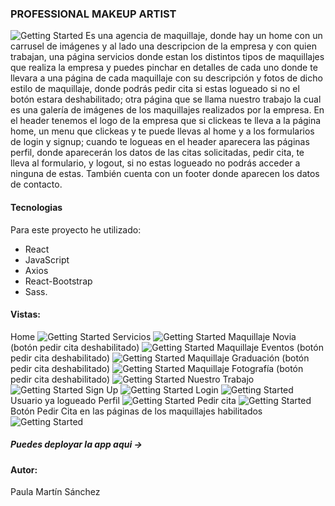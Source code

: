 ### PROFESSIONAL MAKEUP ARTIST
![Getting Started](./images/logo.jpg)
Es una agencia de maquillaje, donde hay un home con un carrusel de imágenes y al lado una descripcion de la empresa y con quien trabajan, una página servicios donde estan los distintos tipos de maquillajes que realiza la empresa y puedes pinchar en detalles de cada uno donde te llevara a una página de cada maquillaje con su descripción y fotos de dicho estilo de maquillaje, donde podrás pedir cita si estas logueado si no el botón estara deshabilitado; otra página que se llama nuestro trabajo la cual es una galería de imágenes de los maquillajes realizados por la empresa.
En el header tenemos el logo de la empresa que si clickeas te lleva a la página home, un menu que clickeas y te puede llevas al home y a los formularios de login y signup; cuando te logueas en el header aparecera las páginas perfil, donde aparecerán los datos de las citas solicitadas, pedir cita, te lleva al formulario, y logout, si no estas logueado no podrás acceder a ninguna de estas.
También cuenta con un footer donde aparecen los datos de contacto.
#### Tecnologias
Para este proyecto he utilizado:
- React 
- JavaScript
- Axios
- React-Bootstrap
- Sass.
#### Vistas:
Home
![Getting Started](./images/home.png)
Servicios
![Getting Started](./images/services.png)
Maquillaje Novia (botón pedir cita deshabilitado)
![Getting Started](./images/novia.png)
Maquillaje Eventos (botón pedir cita deshabilitado)
![Getting Started](./images/eventos.png)
Maquillaje Graduación (botón pedir cita deshabilitado)
![Getting Started](./images/prom.png)
Maquillaje Fotografía (botón pedir cita deshabilitado)
![Getting Started](./images/foto.png)
Nuestro Trabajo
![Getting Started](./images/gallery.png)
Sign Up
![Getting Started](./images/signup.png)
Login
![Getting Started](./images/login.png)
Usuario ya logueado
Perfil
![Getting Started](./images/perfil.png)
Pedir cita
![Getting Started](./images/cita.png)
Botón Pedir Cita en las páginas de los maquillajes habilitados
![Getting Started](./images/habilitado.png)

##### Puedes deployar la app aqui -> 

#### Autor:
Paula Martín Sánchez

